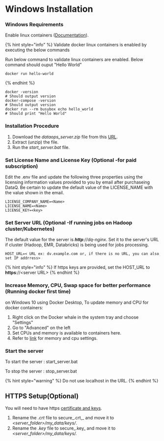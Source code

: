 # Windows Installation

###

### Windows Requirements

Enable linux containers ([Documentation](https://docs.microsoft.com/en-us/virtualization/windowscontainers/deploy-containers/linux-containers)).

{% hint style="info" %}
Validate docker linux containers is enabled by executing the below commands

Run below command to validate linux containers are enabled. Below command should ouput "Hello World"

```
docker run hello-world
```
{% endhint %}

```
docker -version
# Should output version
docker-compose -version
# Should output version
docker run --rm busybox echo hello_world
# Should print "Hello World"
```



### Installation Procedure

1. Download the _dataops\_server.zip_ file from this [URL](https://dataops-store.s3.amazonaws.com/dataops\_server.zip).
2. Extract (unzip) the file.
3. Run the _start\_server.bat_ file.



###

### Set License Name and License Key (Optional -for paid subscription) <a href="#mickey" id="mickey"></a>

Edit the .env file and update the following three properties using the licensing information values provided to you by email after purchaseing DataQ. Be certain to update the default value of the LICENSE\_NAME with the value shown in the email.

```
LICENSE_COMPANY_NAME=<Name>
LICENSE_NAME=<Name>
LICENSE_KEY=<key>
```





### Set Server URL (Optional -If running jobs on Hadoop cluster/Kubernetes)

The default value for the server is _**http**://dq-nginx_. Set it to the server's URL if cluster (Hadoop, EMR, Databricks) is being used for jobs processing.

```
HOST_URL=< URL ex: dv.example.com or, if there is no URL, you can also set IP addrress>
```

{% hint style="info" %}
If https keys are provided, set the HOST\_URL to **https**://\<server URL>&#x20;
{% endhint %}

### Increase  Memory, CPU, Swap space for better performance (Running docker first time)



on Windows 10 using Docker Desktop, To update memory and CPU for docker containers:

1. Right click on the Docker whale in the system tray and choose "Settings"
2. Go to "Advanced" on the left
3. Set  CPUs and  memory is available to containers here.
4. Refer to [link](prerequisites.md) for memory and cpu settings.

### Start the server&#x20;

To start the server : start\_server.bat

To stop the server : stop\_server.bat



{% hint style="warning" %}
Do not use localhost in the URL.
{% endhint %}

## HTTPS Setup(Optional)

You will need to have https [certificate and keys](https://www.knownhost.com/wiki/security/ssl).

1. Rename the _.crt_ file to secure_.crt,_ and move it to _\<server\_folder>/my\_data/keys/_.
2. Rename the _.key_ file to secure_.key_ and move it to _\<server\_folder>/my\_data/keys/._









